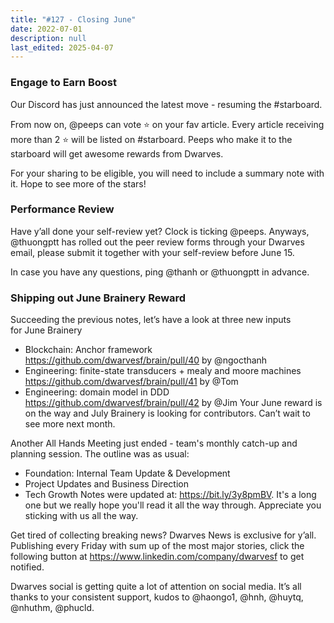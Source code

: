 ```yaml
---
title: "#127 - Closing June"
date: 2022-07-01
description: null
last_edited: 2025-04-07
---
```


### Engage to Earn Boost

Our Discord has just announced the latest move - resuming the #starboard.

From now on, @peeps can vote :star: on your fav article. Every article receiving more than 2 :star: will be listed on #starboard. Peeps who make it to the starboard will get awesome rewards from Dwarves.

For your sharing to be eligible, you will need to include a summary note with it. Hope to see more of the stars!

### Performance Review

Have y’all done your self-review yet? Clock is ticking @peeps. Anyways, @thuongptt has rolled out the peer review forms through your Dwarves email, please submit it together with your self-review before June 15.

In case you have any questions, ping @thanh or @thuongptt in advance.

### Shipping out June Brainery Reward

Succeeding the previous notes, let’s have a look at three new inputs for June Brainery

- Blockchain: Anchor framework <https://github.com/dwarvesf/brain/pull/40> by @ngocthanh
- Engineering: finite-state transducers + mealy and moore machines <https://github.com/dwarvesf/brain/pull/41> by @Tom
- Engineering: domain model in DDD <https://github.com/dwarvesf/brain/pull/42> by @Jim
  Your June reward is on the way and July Brainery is looking for contributors. Can’t wait to see more next month.

Another All Hands Meeting just ended - team's monthly catch-up and planning session. The outline was as usual:

- Foundation: Internal Team Update & Development
- Project Updates and Business Direction
- Tech Growth
  Notes were updated at: <https://bit.ly/3y8pmBV>. It's a long one but we really hope you'll read it all the way through. Appreciate you sticking with us all the way.

Get tired of collecting breaking news? Dwarves News is exclusive for y’all. Publishing every Friday with sum up of the most major stories, click the following button at <https://www.linkedin.com/company/dwarvesf> to get notified.

Dwarves social is getting quite a lot of attention on social media. It’s all thanks to your consistent support, kudos to @haongo1, @hnh, @huytq, @nhuthm, @phucld.

